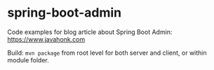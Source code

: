 # spring-boot-admin
Code examples for blog article about Spring Boot Admin:
https://www.javahonk.com

Build: `mvn package` from root level for both server and client, or within module folder.

